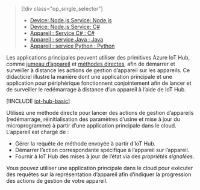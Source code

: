 > [!div class="op_single_selector"]
> * [Device: Node.js Service: Node.js](../articles/iot-hub/iot-hub-node-node-device-management-get-started.md)
> * [Device: Node.js Service: C#](../articles/iot-hub/iot-hub-csharp-node-device-management-get-started.md)
> * [Appareil : Service C# : C#](../articles/iot-hub/iot-hub-csharp-csharp-device-management-get-started.md)
> * [Appareil : service Java : Java](../articles/iot-hub/iot-hub-java-java-device-management-getstarted.md)
> * [Appareil : service Python : Python](../articles/iot-hub/iot-hub-python-python-device-management-get-started.md)

Les applications principales peuvent utiliser des primitives Azure IoT Hub, comme [jumeau d’appareil][lnk-devtwin] et [méthodes directes][lnk-c2dmethod], afin de démarrer et surveiller à distance les actions de gestion d’appareil sur les appareils. Ce didacticiel illustre la manière dont une application principale et une application pour périphérique fonctionnent conjointement afin de lancer et de surveiller le redémarrage à distance d’un appareil à l’aide de IoT Hub.

[!INCLUDE [iot-hub-basic](iot-hub-basic-whole.md)]

Utilisez une méthode directe pour lancer des actions de gestion d’appareils (redémarrage, réinitialisation des paramètres d’usine et mise à jour du microprogramme) à partir d’une application principale dans le cloud. L’appareil est chargé de :

* Gérer la requête de méthode envoyée à partir d’IoT Hub.
* Démarrer l’action correspondante spécifique à l’appareil sur l’appareil.
* Fournir à IoT Hub des mises à jour de l’état via des *propriétés signalées*.

Vous pouvez utiliser une application principale dans le cloud pour exécuter des requêtes sur la représentation d’appareil afin d’indiquer la progression des actions de gestion de votre appareil.

[lnk-devtwin]: ../articles/iot-hub/iot-hub-devguide-device-twins.md
[lnk-c2dmethod]: ../articles/iot-hub/iot-hub-devguide-direct-methods.md
